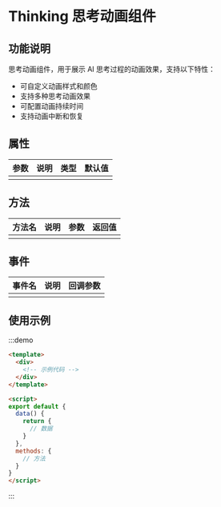 # Thinking 思考动画组件

## 功能说明

思考动画组件，用于展示 AI 思考过程的动画效果，支持以下特性：

- 可自定义动画样式和颜色
- 支持多种思考动画效果
- 可配置动画持续时间
- 支持动画中断和恢复

## 属性

| 参数 | 说明 | 类型 | 默认值 |
| ---- | ---- | ---- | ------ |
|      |      |      |        |

## 方法

| 方法名 | 说明 | 参数 | 返回值 |
|--------|------|------|--------|
|        |      |      |        |

## 事件

| 事件名 | 说明 | 回调参数 |
|--------|------|----------|
|        |      |          |

## 使用示例

:::demo
```html
<template>
  <div>
    <!-- 示例代码 -->
  </div>
</template>

<script>
export default {
  data() {
    return {
      // 数据
    }
  },
  methods: {
    // 方法
  }
}
</script>
```
:::
